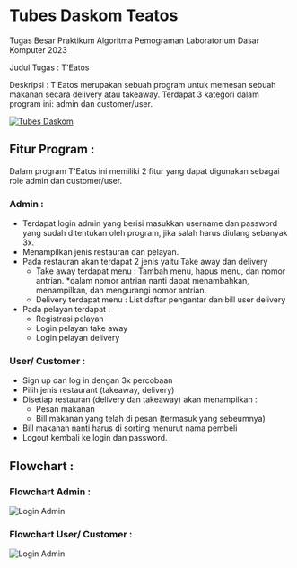 # Tubes Daskom Teatos
Tugas Besar Praktikum Algoritma Pemograman Laboratorium Dasar Komputer 2023

Judul Tugas : T'Eatos

Deskripsi : T’Eatos merupakan sebuah program untuk memesan sebuah makanan secara delivery atau takeaway. Terdapat 3 kategori dalam program ini: admin dan customer/user.

[![Tubes Daskom](https://skillicons.dev/icons?i=vscode,c)](https://skillicons.dev)

## Fitur Program :
Dalam program T'Eatos ini memiliki 2 fitur yang dapat digunakan sebagai role admin dan customer/user.

### Admin :
- Terdapat login admin yang berisi masukkan username dan password yang sudah ditentukan oleh program, jika salah harus diulang sebanyak 3x.
- Menampilkan jenis restauran dan pelayan.
- Pada restauran akan terdapat 2 jenis yaitu Take away dan delivery
    - Take away terdapat menu : Tambah menu, hapus menu, dan nomor antrian. *dalam nomor antrian nanti dapat menambahkan, menampilkan, dan mengurangi nomor antrian.
    - Delivery terdapat menu : List daftar pengantar dan bill user delivery
- Pada pelayan terdapat :
    - Registrasi pelayan
    - Login pelayan take away
    - Login pelayan delivery

### User/ Customer :
- Sign up dan log in dengan 3x percobaan
- Pilih jenis restaurant (takeaway, delivery)
- Disetiap restauran (delivery dan takeaway) akan menampilkan :
    - Pesan makanan
    - Bill makanan yang telah di pesan (termasuk yang sebeumnya)
- Bill makanan nanti harus di sorting menurut nama pembeli
- Logout kembali ke login dan password.

## Flowchart :

### Flowchart Admin :
![Login Admin](https://github.com/Alizaaaja4/tubes-daskom-Teatos/blob/main/Flowchart.T_eatos-ADMIN.drawio.png)

### Flowchart User/ Customer :
![Login Admin](https://github.com/Alizaaaja4/tubes-daskom-Teatos/blob/main/Flowchart.T_eatos-USER.drawio.png)
